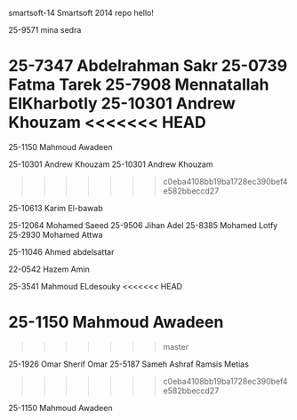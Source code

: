 smartsoft-14
Smartsoft 2014 repo
hello!

25-9571 mina sedra


25-7347 Abdelrahman Sakr
25-0739 Fatma Tarek
25-7908 Mennatallah ElKharbotly
25-10301 Andrew Khouzam
<<<<<<< HEAD
=======
25-1150 Mahmoud Awadeen

25-10301 Andrew Khouzam
25-10301 Andrew Khouzam

>>>>>>> c0eba4108bb19ba1728ec390bef4e582bbeccd27

25-10613 Karim El-bawab

25-12064 Mohamed Saeed
25-9506 Jihan Adel
25-8385 Mohamed Lotfy
25-2930 Mohamed Attwa




25-11046 Ahmed abdelsattar







22-0542 Hazem Amin









25-3541 Mahmoud ELdesouky
<<<<<<< HEAD













25-1150 Mahmoud Awadeen
=======
>>>>>>> master



25-1926 Omar Sherif Omar
25-5187 Sameh Ashraf Ramsis Metias
>>>>>>> c0eba4108bb19ba1728ec390bef4e582bbeccd27








25-1150 Mahmoud Awadeen